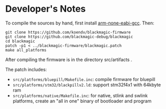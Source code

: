 # Developer's Notes

To compile the sources by hand, first install [arm-none-eabi-gcc](https://xpack.github.io/arm-none-eabi-gcc/). Then:

```
git clone https://github.com/koendv/blackmagic-firmware
git clone https://github.com/blackmagic-debug/blackmagic
cd blackmagic
patch -p1 < ../blackmagic-firmware/blackmagic.patch
make all_platforms
```

After compiling the firmware is in the directory src/artifacts .

The patch includes:

- ``src/platforms/bluepill/Makefile.inc``: compile firmware for bluepill
- ``src/platforms/stm32/blackpillv2.ld``:  support stm32f4x1 with 64kbyte ram
- ``src/platforms/native/Makefile.inc``: for native, stlink and swlink platforms, create an "all in one" binary of bootloader and program
